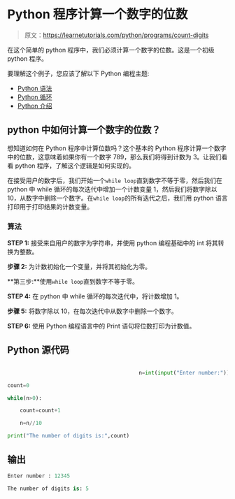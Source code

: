 # Python 程序计算一个数字的位数

> 原文：<https://learnetutorials.com/python/programs/count-digits>

在这个简单的 python 程序中，我们必须计算一个数字的位数。这是一个初级 python 程序。

要理解这个例子，您应该了解以下 Python 编程主题:

*   [Python 语法](../../python/syntax-comments "Python Syntax")
*   [Python 循环](../../python/python-loop-tutorials "Loops in Python")
*   [Python 介绍](../../python/introduction-tutorial "Python introduction")

## python 中如何计算一个数字的位数？

想知道如何在 Python 程序中计算位数吗？这个基本的 Python 程序计算一个数字中的位数，这意味着如果你有一个数字 789，那么我们将得到计数为 3。让我们看看 python 程序，了解这个逻辑是如何实现的。

在接受用户的数字后，我们开始一个`while loop`直到数字不等于零，然后我们在 python 中 while 循环的每次迭代中增加一个计数变量 1，然后我们将数字除以 10，从数字中删除一个数字。在`while loop`的所有迭代之后，我们用 python 语言打印用于打印结果的计数变量。

### 算法

**STEP 1:** 接受来自用户的数字为字符串，并使用 python 编程基础中的 int 将其转换为整数。

**步骤 2:** 为计数初始化一个变量，并将其初始化为零。

**第三步:**使用`while loop`直到数字不等于零。

**STEP 4:** 在 python 中 while 循环的每次迭代中，将计数增加 1。

**步骤 5:** 将数字除以 10，在每次迭代中从数字中删除一个数字。

**STEP 6:** 使用 Python 编程语言中的 Print 语句将位数打印为计数值。

## Python 源代码

```py

                                          n=int(input("Enter number:"))

count=0

while(n>0):

    count=count+1

    n=n//10

print("The number of digits is:",count)

```

## 输出

```py
Enter number : 12345

The number of digits is: 5
```
